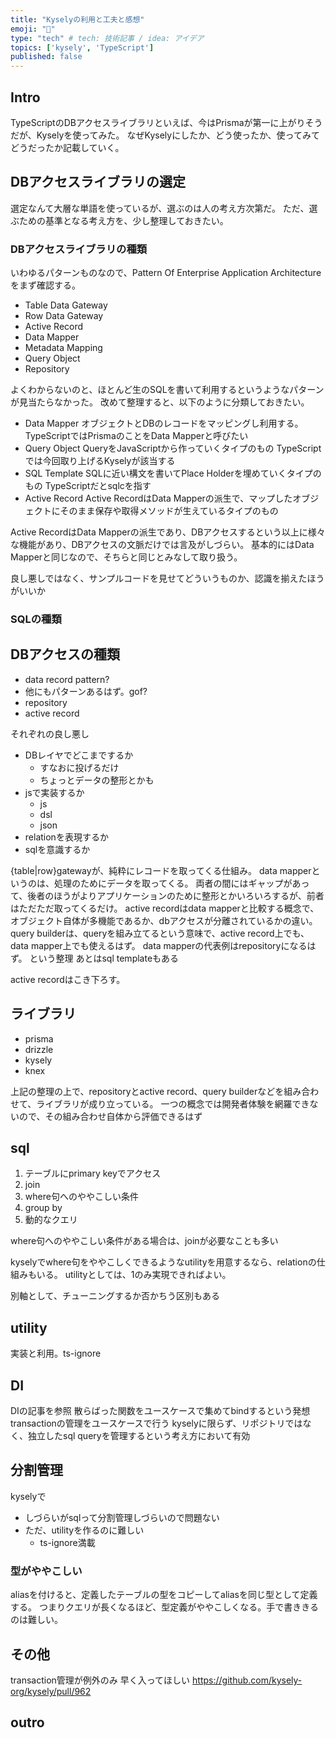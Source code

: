 ```yaml
---
title: "Kyselyの利用と工夫と感想"
emoji: "🙌"
type: "tech" # tech: 技術記事 / idea: アイデア
topics: ['kysely', 'TypeScript']
published: false
---
```


## Intro
TypeScriptのDBアクセスライブラリといえば、今はPrismaが第一に上がりそうだが、Kyselyを使ってみた。
なぜKyselyにしたか、どう使ったか、使ってみてどうだったか記載していく。

## DBアクセスライブラリの選定
選定なんて大層な単語を使っているが、選ぶのは人の考え方次第だ。
ただ、選ぶための基準となる考え方を、少し整理しておきたい。

### DBアクセスライブラリの種類
いわゆるパターンものなので、Pattern Of Enterprise Application Architectureをまず確認する。
- Table Data Gateway
- Row Data Gateway
- Active Record
- Data Mapper
- Metadata Mapping
- Query Object
- Repository

よくわからないのと、ほとんど生のSQLを書いて利用するというようなパターンが見当たらなかった。
改めて整理すると、以下のように分類しておきたい。
- Data Mapper
  オブジェクトとDBのレコードをマッピングし利用する。
  TypeScriptではPrismaのことをData Mapperと呼びたい
- Query Object
  QueryをJavaScriptから作っていくタイプのもの
  TypeScriptでは今回取り上げるKyselyが該当する
- SQL Template
  SQLに近い構文を書いてPlace Holderを埋めていくタイプのもの
  TypeScriptだとsqlcを指す
- Active Record
  Active RecordはData Mapperの派生で、マップしたオブジェクトにそのまま保存や取得メソッドが生えているタイプのもの

Active RecordはData Mapperの派生であり、DBアクセスするという以上に様々な機能があり、DBアクセスの文脈だけでは言及がしづらい。
基本的にはData Mapperと同じなので、そちらと同じとみなして取り扱う。

良し悪しではなく、サンプルコードを見せてどういうものか、認識を揃えたほうがいいか

### SQLの種類




## DBアクセスの種類
- data record pattern?
- 他にもパターンあるはず。gof?
- repository
- active record

それぞれの良し悪し

- DBレイヤでどこまでするか
  - すなおに投げるだけ
  - ちょっとデータの整形とかも
- jsで実装するか
  - js
  - dsl
  - json
- relationを表現するか
- sqlを意識するか

{table|row}gatewayが、純粋にレコードを取ってくる仕組み。
data mapperというのは、処理のためにデータを取ってくる。
両者の間にはギャップがあって、後者のほうがよりアプリケーションのために整形とかいろいろするが、前者はただただ取ってくるだけ。
active recordはdata mapperと比較する概念で、オブジェクト自体が多機能であるか、dbアクセスが分離されているかの違い。
query builderは、queryを組み立てるという意味で、active record上でも、data mapper上でも使えるはず。
data mapperの代表例はrepositoryになるはず。
という整理
あとはsql templateもある

active recordはこき下ろす。

## ライブラリ
- prisma
- drizzle
- kysely
- knex

上記の整理の上で、repositoryとactive record、query builderなどを組み合わせて、ライブラリが成り立っている。
一つの概念では開発者体験を網羅できないので、その組み合わせ自体から評価できるはず

## sql
1. テーブルにprimary keyでアクセス
2. join
3. where句へのややこしい条件
4. group by
5. 動的なクエリ

where句へのややこしい条件がある場合は、joinが必要なことも多い

kyselyでwhere句をややこしくできるようなutilityを用意するなら、relationの仕組みもいる。
utilityとしては、1のみ実現できればよい。

別軸として、チューニングするか否かちう区別もある

## utility
実装と利用。ts-ignore

## DI
DIの記事を参照
散らばった関数をユースケースで集めてbindするという発想
transactionの管理をユースケースで行う
kyselyに限らず、リポジトリではなく、独立したsql queryを管理するという考え方において有効

## 分割管理
kyselyで
- しづらいがsqlって分割管理しづらいので問題ない
- ただ、utilityを作るのに難しい
  - ts-ignore満載

### 型がややこしい
aliasを付けると、定義したテーブルの型をコピーしてaliasを同じ型として定義する。
つまりクエリが長くなるほど、型定義がややこしくなる。手で書ききるのは難しい。

## その他
transaction管理が例外のみ
早く入ってほしい
https://github.com/kysely-org/kysely/pull/962

## outro

